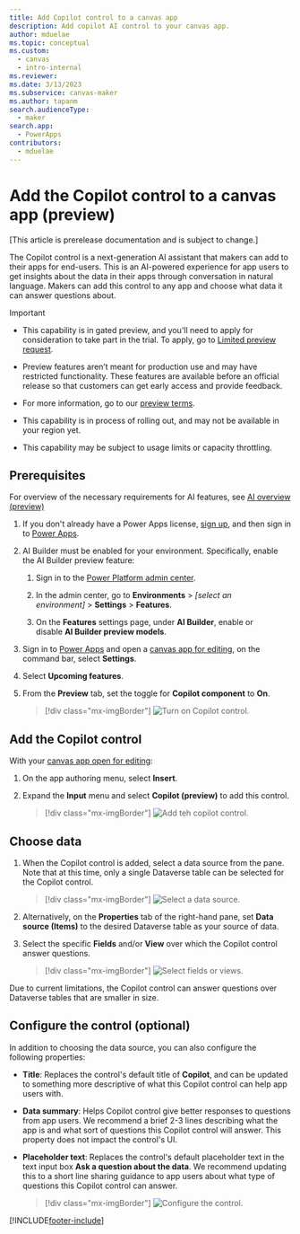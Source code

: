 ```yaml
---
title: Add Copilot control to a canvas app
description: Add copilot AI control to your canvas app.
author: mduelae
ms.topic: conceptual
ms.custom: 
  - canvas
  - intro-internal
ms.reviewer: 
ms.date: 3/13/2023
ms.subservice: canvas-maker
ms.author: tapanm
search.audienceType: 
  - maker
search.app: 
  - PowerApps
contributors:
  - mduelae
---
```


# Add the Copilot control to a canvas app (preview)

[This article is prerelease documentation and is subject to change.]

The Copilot control is a next-generation AI assistant that makers can add to their apps for end-users. This is an AI-powered experience for app users to get insights about the data in their apps through conversation in natural language. Makers can add this control to any app and choose what data it can answer questions about.

> [!IMPORTANT]
>
> - This capability is in gated preview, and you'll need to apply for consideration to take part in the trial. To apply, go to [Limited preview request](https://forms.office.com/Pages/ResponsePage.aspx?id=v4j5cvGGr0GRqy180BHbR2LogRPRiTJDo1Rd8KnmcFRUMzlLTDZVQlJKSzNIWkVCMzE0VDFYVzk2QS4u).
>
> - Preview features aren’t meant for production use and may have restricted functionality. These features are available before an official release so that customers can get early access and provide feedback.
>
> - For more information, go to our [preview terms](https://go.microsoft.com/fwlink/?linkid=2189520).
>
> - This capability is in process of rolling out, and may not be available in your region yet.
>
> - This capability  may be subject to usage limits or capacity throttling.


## Prerequisites

For overview of the necessary requirements for AI features, see [AI overview (preview)](ai-overview.md)

1. If you don't already have a Power Apps license, [sign up](/power-apps/maker/signup-for-powerapps), and then sign in to [Power Apps](https://make.powerapps.com). 

2. AI Builder must be enabled for your environment. Specifically, enable the AI Builder preview feature:

    1. Sign in to the [Power Platform admin center](https://admin.powerplatform.microsoft.com/).

    2. In the admin center, go to **Environments** &gt; *\[select an environment\]* &gt; **Settings** &gt; **Features**.

    3. On the **Features** settings page, under **AI Builder**, enable or disable **AI Builder preview models**.

3. Sign in to [Power Apps](https://make.powerapps.com) and open a [canvas app for editing](edit-app.md), on the command bar, select **Settings**.
2. Select **Upcoming features**.
3. From the **Preview** tab, set the toggle for **Copilot component** to **On**.

   > [!div class="mx-imgBorder"]
   > ![Turn on Copilot control.](media/copilot/copilot-1.png)

## Add the Copilot control

With your [canvas app open for editing](edit-app.md):

1. On the app authoring menu, select **Insert**.
2. Expand the **Input** menu and select **Copilot (preview)** to add this control.

   > [!div class="mx-imgBorder"]
   > ![Add teh copilot control.](media/copilot/copilot-2.png)

## Choose data

1. When the Copilot control is added, select a data source from the pane. Note that at this time, only a single Dataverse table can be selected for the Copilot control.

   > [!div class="mx-imgBorder"]
   > ![Select a data source.](media/copilot/copilot-3.png)

2. Alternatively, on the **Properties** tab of the right-hand pane, set **Data source (Items)** to the desired Dataverse table as your source of data.

3. Select the specific **Fields** and/or **View** over which the Copilot control answer questions.

   > [!div class="mx-imgBorder"]
   > ![Select fields or views.](media/copilot/copilot-4.png)

Due to current limitations, the Copilot control can answer questions over Dataverse tables that are smaller in size.

## Configure the control (optional)

In addition to choosing the data source, you can also configure the following properties:

- **Title**: Replaces the control's default title of **Copilot**, and can be updated to something more descriptive of what this Copilot control can help app users with.

- **Data summary**: Helps Copilot control give better responses to questions from app users. We recommend a brief 2-3 lines describing what the app is and what sort of questions this Copilot control will answer. This property does not impact the control's UI.

- **Placeholder text**: Replaces the control's default placeholder text in the text input box **Ask a question about the data**. We recommend updating this to a short line sharing guidance to app users about what type of questions this Copilot control can answer.

   > [!div class="mx-imgBorder"]
   > ![Configure the control.](media/copilot/copilot-5.png)









[!INCLUDE[footer-include](../../includes/footer-banner.md)]
